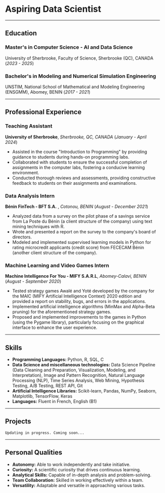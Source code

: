 # Aspiring Data Scientist
---
## Education

### Master's in Computer Science - AI and Data Science 
University of Sherbrooke, Faculty of Science, Sherbrooke (QC), CANADA 
(*2023 - 2025*)

### Bachelor's in Modeling and Numerical Simulation Engineering
UNSTIM, National School of Mathematical and Modeling Engineering (ENSGMM), Abomey, BENIN
(*2017 - 2021*)

---
## Professional Experience

### Teaching Assistant

**University of Sherbrooke**, *Sherbrooke, QC, CANADA*
(*January - April 2024*)
  - Assisted in the course "Introduction to Programming" by providing guidance to students during hands-on programming labs.
  - Collaborated with students to ensure the successful completion of assignments in the computer labs, fostering a conducive learning environment.
  - Conducted thorough reviews and assessments, providing constructive feedback to students on their assignments and examinations.

### Data Analysis Intern

**Bénin FinTech - BFT S.A.** , *Cotonou, BENIN*
(*August - December 2021*)
  - Analyzed data from a survey on the pilot phase of a savings service from La Poste du Bénin (a client structure of the company) using text mining techniques with R.
  - Wrote and presented a report on the survey to the company's board of directors.
  - Modeled and implemented supervised learning models in Python for rating microcredit applicants (credit score) from FECECAM Bénin (another client structure of the company).

### Machine Learning and Video Games Intern

**Machine Intelligence For You - MIFY S.A.R.L**, *Abomey-Calavi, BENIN*
(*August - September 2020*)
  - Tested strategy games Awalé and Yoté developed by the company for the MAIC (MIFY Artificial Intelligence Context) 2020 edition and provided a report on stability, bugs, and errors in the applications.
  - Implemented artificial intelligence algorithms (MinMax and Alpha-Beta pruning) for the aforementioned strategy games.
  - Proposed and implemented improvements to the games in Python (using the Pygame library), particularly focusing on the graphical interface to enhance the user experience.
---

## Skills

- **Programming Languages:** Python, R, SQL, C
- **Data Science and miscellaneous technologies:**
  Data Science Pipeline (Data Cleaning and Preparation, Visualization, Modeling, and Interpretation), Image and Pattern Recognition, Natural Language Processing (NLP), Time Series Analysis, Web Mining, Hypothesis Testing, A/B Testing, REST API, Git
- **Artificial Intelligence Libraries:**
  Scikit-learn, Pandas, NumPy, Seaborn, Matplotlib, TensorFlow, Keras
- **Languages:** Fluent in French, English (B1)
---
## Projects
`Updating in progress. Coming soon...`

---
## Personal Qualities

- **Autonomy:** Able to work independently and take initiative.
- **Curiosity:** A scientific curiosity that drives continuous learning.
- **Analytical Skills:** Capable of in-depth analysis and problem-solving.
- **Team Collaboration:** Skilled in working effectively within a team.
- **Versatility:** Adaptable and versatile in approaching various tasks.

